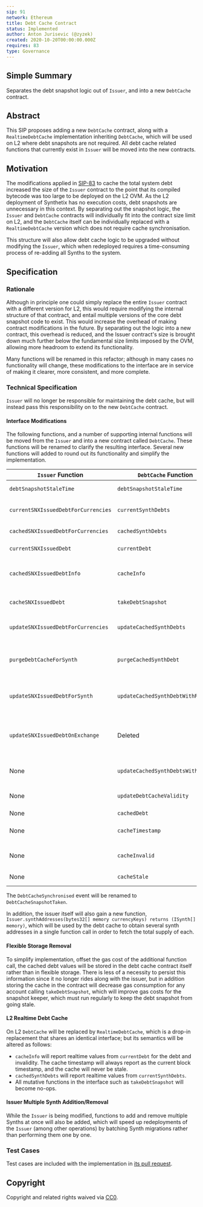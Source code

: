 ```yaml
---
sip: 91
network: Ethereum
title: Debt Cache Contract
status: Implemented
author: Anton Jurisevic (@zyzek)
created: 2020-10-20T00:00:00.000Z
requires: 83
type: Governance
---
```


<!--You can leave these HTML comments in your merged SIP and delete the visible duplicate text guides, they will not appear and may be helpful to refer to if you edit it again. This is the suggested template for new SIPs. Note that an SIP number will be assigned by an editor. When opening a pull request to submit your SIP, please use an abbreviated title in the filename, `sip-draft_title_abbrev.md`. The title should be 44 characters or less.-->

## Simple Summary
<!--"If you can't explain it simply, you don't understand it well enough." Simply describe the outcome the proposed changes intends to achieve. This should be non-technical and accessible to a casual community member.-->

Separates the debt snapshot logic out of `Issuer`, and into a new `DebtCache` contract.

## Abstract
<!--A short (~200 word) description of the proposed change, the abstract should clearly describe the proposed change. This is what *will* be done if the SIP is implemented, not *why* it should be done or *how* it will be done. If the SIP proposes deploying a new contract, write, "we propose to deploy a new contract that will do x".-->

This SIP proposes adding a new `DebtCache` contract, along with a `RealtimeDebtCache` implementation
inheriting `DebtCache`, which will be used on L2 where debt snapshots are not required.
All debt cache related functions that currently exist in `Issuer` will be moved into the new contracts.

## Motivation
<!--This is the problem statement. This is the *why* of the SIP. It should clearly explain *why* the current state of the protocol is inadequate.  It is critical that you explain *why* the change is needed, if the SIP proposes changing how something is calculated, you must address *why* the current calculation is innaccurate or wrong. This is not the place to describe how the SIP will address the issue!-->

The modifications applied in [SIP-83](sip-83.md) to cache the total system debt increased the size of the `Issuer`
contract to the point that its compiled bytecode was too large to be deployed on the L2 OVM. As the L2 
deployment of Synthetix has no execution costs, debt snapshots are unnecessary in this context.
By separating out the snapshot logic, the `Issuer` and `DebtCache` contracts will individually fit into the
contract size limit on L2, and the `DebtCache` itself can be individually replaced with a `RealtimeDebtCache`
version which does not require cache synchronisation.

This structure will also allow debt cache logic to be upgraded without modifying the `Issuer`, which when
redeployed requires a time-consuming process of re-adding all Synths to the system.

## Specification
<!--The specification should describe the syntax and semantics of any new feature, there are five sections
1. Overview
2. Rationale
3. Technical Specification
4. Test Cases
5. Configurable Values
-->

### Rationale
<!--This is where you explain the reasoning behind how you propose to solve the problem. Why did you propose to implement the change in this way, what were the considerations and trade-offs. The rationale fleshes out what motivated the design and why particular design decisions were made. It should describe alternate designs that were considered and related work. The rationale may also provide evidence of consensus within the community, and should discuss important objections or concerns raised during discussion.-->

Although in principle one could simply replace the entire `Issuer` contract with a different version for L2,
this would require modifying the internal structure of that contract, and entail multiple versions of the
core debt snapshot code to exist. This would increase the overhead of making contract modifications in the
future. By separating out the logic into a new contract, this overhead is reduced, and the Issuer contract's
size is brought down much further below the fundamental size limits imposed by the OVM, allowing more headroom
to extend its functionality.

Many functions will be renamed in this refactor; although in many cases no functionality will change, these
modifications to the interface are in service of making it clearer, more consistent, and more complete.

### Technical Specification
<!--The technical specification should outline the public API of the changes proposed. That is, changes to any of the interfaces Synthetix currently exposes or the creations of new ones.-->

`Issuer` will no longer be responsible for maintaining the debt cache, but will instead pass this responsibility on to
the new `DebtCache` contract.

#### Interface Modifications

The following functions, and a number of supporting internal functions will be moved from the `Issuer` and into a
new contract called `DebtCache`. These functions will be renamed to clarify the resulting interface. Several new functions
will added to round out its functionality and simplify the implementation.

| `Issuer` Function | `DebtCache` Function | Description | 
| ----------------- | -------------------- | ----------- |
| `debtSnapshotStaleTime` | `debtSnapshotStaleTime` | Reports the current snapshot stale time. |
| `currentSNXIssuedDebtForCurrencies` | `currentSynthDebts` | Reports the debt values for a set of synths at current prices and supply. |
| `cachedSNXIssuedDebtForCurrencies` | `cachedSynthDebts` | Reports the cached debt values for a set of synths. |
| `currentSNXIssuedDebt` | `currentDebt` | Reports the current total system debt value across all synths. |
| `cachedSNXIssuedDebtInfo` | `cacheInfo` | Reports the cached system debt, when a snapshot was last taken, and the cache's invalidity and stale status |
| `cacheSNXIssuedDebt` | `takeDebtSnapshot` | Takes completely fresh debt snapshot, updating the cache, timestamp, and validity status. |
| `updateSNXIssuedDebtForCurrencies` | `updateCachedSynthDebts` | Modifies the cached debt value with the deltas from a specific set of synths. |
| `purgeDebtCacheForSynth` | `purgeCachedSynthDebt` | Admin function to purge the cached value of a specific Synth if it was not added/removed from the system properly after an upgrade. |
| `updateSNXIssuedDebtForSynth` | `updateCachedSynthDebtWithRate` |  Allows the issuer and exchanger contracts to update a synth's cached debt without refetching its price |
| `updateSNXIssuedDebtOnExchange` | Deleted | Exchange-specific logic will be moved into the `Exchanger` contract; the same functionality will be implemented with the new `updateCachedSynthDebtsWithRates` function. |
| None | `updateCachedSynthDebtsWithRates` | As `updateCachedSynthDebtWithRate`, but for a set of synths. |
| None | `updateDebtCacheValidity` | Allows the issuer to invalidate teh cache when adding or removing synths. |
| None | `cachedDebt` | Reports the cached system debt. |
| None | `cacheTimestamp` | The timestamp that the cache was last refreshed with a full snapshot. |
| None | `cacheInvalid` | True if the cache has been invalidated by, or since, the last full snapshot. |
| None | `cacheStale` | True if the cache timestamp is older than the stale time. |

The `DebtCacheSynchronised` event will be renamed to `DebtCacheSnapshotTaken`.

In addition, the issuer itself will also gain a new function, `Issuer.synthAddresses(bytes32[] memory currencyKeys) returns (ISynth[] memory)`,
which will be used by the debt cache to obtain several synth addresses in a single function call in order to fetch the
total supply of each.

#### Flexible Storage Removal

To simplify implementation, offset the gas cost of the additional function call, the cached debt values will be stored in
the debt cache contract itself rather than in flexible storage.
There is less of a necessity to persist this information since it no longer rides along with the issuer, but in addition
storing the cache in the contract will decrease gas consumption for any account calling
`takeDebtSnapshot`, which will improve gas costs for the snapshot keeper, which must run regularly to keep the
debt snapshot from going stale.

#### L2 Realtime Debt Cache

On L2 `DebtCache` will be replaced by `RealtimeDebtCache`, which is a drop-in replacement that shares an identical
interface; but its semantics will be altered as follows:

* `cacheInfo` will report realtime values from `currentDebt` for the debt and invalidity. The cache timestamp will always report as the current block timestamp, and the cache will never be stale.
* `cachedSynthDebts` will report realtime values from `currentSynthDebts`.
* All mutative functions in the interface such as `takeDebtSnapshot` will become no-ops.

#### Issuer Multiple Synth Addition/Removal 

While the `Issuer` is being modified, functions to add and remove multiple Synths at once will also be added,
which will speed up redeployments of the `Issuer` (among other operations) by batching Synth migrations rather
than performing them one by one.

### Test Cases
<!--Test cases for an implementation are mandatory for SIPs but can be included with the implementation..-->

Test cases are included with the implementation in [its pull request](https://github.com/Synthetixio/synthetix/pull/811).

## Copyright
Copyright and related rights waived via [CC0](https://creativecommons.org/publicdomain/zero/1.0/).